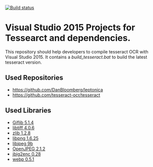 [![Build status](https://ci.appveyor.com/api/projects/status/nli486fa8syrwb0g?svg=true)](https://ci.appveyor.com/project/peirick/vs2015-tesseract)

# Visual Studio 2015 Projects for Tessearct and dependencies.
This repository should help developers to compile tesseract OCR with Visual Studio 2015. It contains a *build_tesseract.bat* to build the latest tesseract version.

## Used Repositories
* https://github.com/DanBloomberg/leptonica
* https://github.com/tesseract-ocr/tesseract

## Used Libraries
* [Giflib 5.1.4](http://giflib.sourceforge.net/)
* [libtiff 4.0.6](http://simplesystems.org/libtiff/)
* [zlib 1.2.8](http://www.zlib.net/)
* [libpng 1.6.25]( http://www.libpng.org/pub/png/libpng.html)
* [libjpeg 9b](http://ijg.org/)
* [OpenJPEG 2.1.2](http://www.openjpeg.org/)
* [jbig2enc 0.28](https://github.com/agl/jbig2enc)
* [webp 0.5.1](https://chromium.googlesource.com/webm/libwebp)
